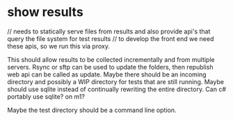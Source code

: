 
# show results

// needs to statically serve files from results and also provide api's that query the file system for test results
// to develop the front end we need these apis, so we run this via proxy.

This should allow results to be collected incrementally and from multiple servers.
Rsync or sftp can be used to update the folders, then republish web api can be called as update.
Maybe there should be an incoming directory and possibly a WIP directory for tests that are still running.
Maybe should use sqlite instead of continually rewriting the entire directory.
Can c# portably use sqlite? on m1?

Maybe the test directory should be a command line option.

